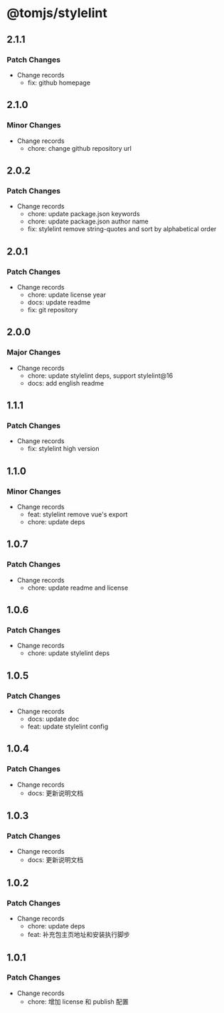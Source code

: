 # @tomjs/stylelint

## 2.1.1

### Patch Changes

- Change records
  - fix: github homepage

## 2.1.0

### Minor Changes

- Change records
  - chore: change github repository url

## 2.0.2

### Patch Changes

- Change records
  - chore: update package.json keywords
  - chore: update package.json author name
  - fix: stylelint remove string-quotes and sort by alphabetical order

## 2.0.1

### Patch Changes

- Change records
  - chore: update license year
  - docs: update readme
  - fix: git repository

## 2.0.0

### Major Changes

- Change records
  - chore: update stylelint deps, support stylelint@16
  - docs: add english readme

## 1.1.1

### Patch Changes

- Change records
  - fix: stylelint high version

## 1.1.0

### Minor Changes

- Change records
  - feat: stylelint remove vue's export
  - chore: update deps

## 1.0.7

### Patch Changes

- Change records
  - chore: update readme and license

## 1.0.6

### Patch Changes

- Change records
  - chore: update stylelint deps

## 1.0.5

### Patch Changes

- Change records
  - docs: update doc
  - feat: update stylelint config

## 1.0.4

### Patch Changes

- Change records
  - docs: 更新说明文档

## 1.0.3

### Patch Changes

- Change records
  - docs: 更新说明文档

## 1.0.2

### Patch Changes

- Change records
  - chore: update deps
  - feat: 补充包主页地址和安装执行脚步

## 1.0.1

### Patch Changes

- Change records
  - chore: 增加 license 和 publish 配置
